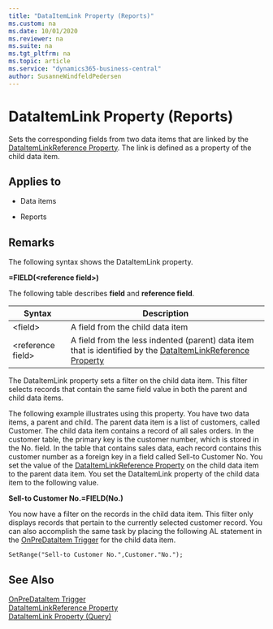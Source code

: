 ```yaml
---
title: "DataItemLink Property (Reports)"
ms.custom: na
ms.date: 10/01/2020
ms.reviewer: na
ms.suite: na
ms.tgt_pltfrm: na
ms.topic: article
ms.service: "dynamics365-business-central"
author: SusanneWindfeldPedersen
---
```


# DataItemLink Property (Reports)

Sets the corresponding fields from two data items that are linked by the [DataItemLinkReference Property](devenv-dataitemlink-reference-property.md). The link is defined as a property of the child data item.  
  
## Applies to  
  
- Data items  
  
- Reports  
  
## Remarks

The following syntax shows the DataItemLink property.  
  
**<field>=FIELD\(\<reference field>)**  
  
The following table describes **field** and **reference field**.  
  
|Syntax|Description|  
|------------|-----------------|  
|\<field>|A field from the child data item|  
|\<reference field>|A field from the less indented (parent) data item that is identified by the [DataItemLinkReference Property](devenv-dataitemlink-reference-property.md)|  
  
The DataItemLink property sets a filter on the child data item. This filter selects records that contain the same field value in both the parent and child data items. 
  
The following example illustrates using this property. You have two data items, a parent and child. The parent data item is a list of customers, called Customer. The child data item contains a record of all sales orders. In the customer table, the primary key is the customer number, which is stored in the No. field. In the table that contains sales data, each record contains this customer number as a foreign key in a field called Sell-to Customer No. You set the value of the [DataItemLinkReference Property](devenv-dataitemlink-reference-property.md) on the child data item to the parent data item. You set the DataItemLink property of the child data item to the following value.  
  
**Sell-to Customer No.=FIELD(No.)**  
  
You now have a filter on the records in the child data item. This filter only displays records that pertain to the currently selected customer record. You can also accomplish the same task by placing the following AL statement in the [OnPreDataItem Trigger](../triggers/devenv-onpredataitem-trigger.md) for the child data item.  
  
```AL
SetRange("Sell-to Customer No.",Customer."No.");  
```  
  
## See Also

[OnPreDataItem Trigger](../triggers/devenv-onpredataitem-trigger.md)   
[DataItemLinkReference Property](devenv-dataitemlink-reference-property.md)   
[DataItemLink Property (Query)](devenv-dataitemlink-query-property.md)